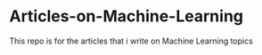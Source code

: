 # Articles-on-Machine-Learning
This repo is for the articles that i write on Machine Learning topics
